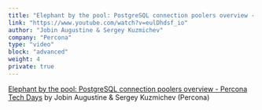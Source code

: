 ```yaml
---
title: "Elephant by the pool: PostgreSQL connection poolers overview - Percona Tech Days"
link: "https://www.youtube.com/watch?v=eulDhdsf_io"
author: "Jobin Augustine & Sergey Kuzmichev"
company: "Percona"
type: "video"
block: "advanced"
weight: 4
private: true
---
```


[Elephant by the pool: PostgreSQL connection poolers overview - Percona Tech Days](https://www.youtube.com/watch?v=eulDhdsf_io) by Jobin Augustine & Sergey Kuzmichev (Percona)
